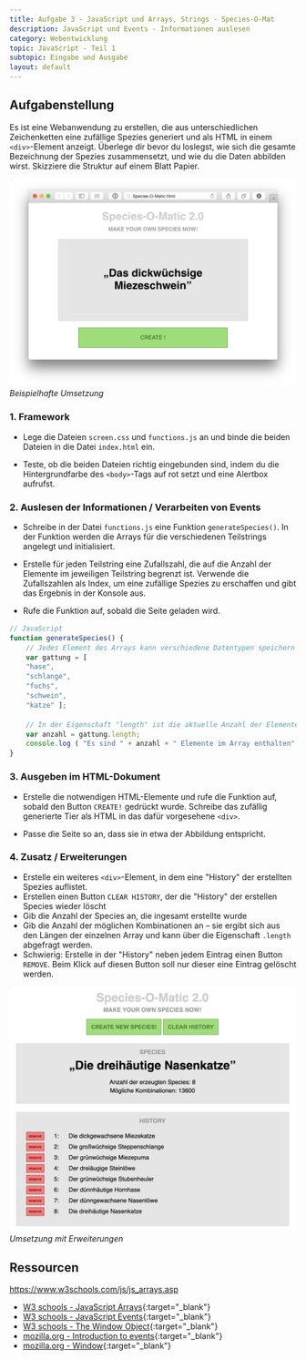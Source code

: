 ```yaml
---
title: Aufgabe 3 - JavaScript und Arrays, Strings - Species-O-Mat
description: JavaScript und Events - Informationen auslesen
category: Webentwicklung
topic: JavaScript - Teil 1
subtopic: Eingabe und Ausgabe
layout: default
---
```


## Aufgabenstellung
Es ist eine Webanwendung zu erstellen, die aus unterschiedlichen Zeichenketten eine zufällige Spezies generiert und als HTML in einem `<div>`-Element anzeigt. Überlege dir bevor du loslegst, wie sich die gesamte
Bezeichnung der Spezies zusammensetzt, und wie du die Daten abbilden wirst. Skizziere die Struktur auf
einem Blatt Papier.

![Beispielhafte Umsetzung](img/js_arrays.png)
*Beispielhafte Umsetzung*

### 1. Framework

* Lege die Dateien `screen.css` und `functions.js` an und binde die beiden Dateien in die Datei `index.html` ein.

* Teste, ob die beiden Dateien richtig eingebunden sind, indem du die Hintergrundfarbe des `<body>`-Tags auf
rot setzt und eine Alertbox aufrufst.

### 2. Auslesen der Informationen / Verarbeiten von Events

* Schreibe in der Datei `functions.js` eine Funktion `generateSpecies()`. In der Funktion   werden die Arrays für die verschiedenen Teilstrings angelegt und initialisiert. 

* Erstelle für jeden Teilstring eine Zufallszahl, die auf die Anzahl der Elemente im jeweiligen Teilstring
  begrenzt ist. Verwende die Zufallszahlen als Index, um eine zufällige Spezies zu erschaffen und gibt das
  Ergebnis in der Konsole aus.

* Rufe die Funktion auf, sobald die Seite geladen wird.


```javascript
// JavaScript
function generateSpecies() {
    // Jedes Element des Arrays kann verschiedene Datentypen speichern - auch Strings
    var gattung = [
    "hase",
    "schlange",
    "fuchs",
    "schwein",
    "katze" ];

    // In der Eigenschaft "length" ist die aktuelle Anzahl der Elemente im Array gespeichert
    var anzahl = gattung.length;
    console.log ( "Es sind " + anzahl + " Elemente im Array enthalten" );
}
```

### 3. Ausgeben im HTML-Dokument

* Erstelle die notwendigen HTML-Elemente und rufe die Funktion auf, sobald den Button `CREATE!` gedrückt
  wurde. Schreibe das zufällig generierte Tier als HTML in das dafür vorgesehene `<div>`.

* Passe die Seite so an, dass sie in etwa der Abbildung entspricht.


### 4. Zusatz / Erweiterungen
* Erstelle ein weiteres `<div>`-Element, in dem eine "History" der erstellten Spezies auflistet.
* Erstellen einen Button `CLEAR HISTORY`, der die "History" der erstellen Species wieder löscht
* Gib die Anzahl der Species an, die ingesamt erstellte wurde
* Gib die Anzahl der möglichen Kombinationen an – sie ergibt sich aus den Längen der einzelnen Array und kann über die Eigenschaft `.length` abgefragt werden.
* Schwierig: Erstelle in der "History" neben jedem Eintrag einen Button `REMOVE`. Beim Klick auf diesen Button soll nur dieser eine Eintrag gelöscht werden.

![Umsetzung mit Erweiterungen](img/js_arrays_ext.png)
*Umsetzung mit Erweiterungen*
## Ressourcen


https://www.w3schools.com/js/js_arrays.asp
* [W3 schools - JavaScript Arrays](https://www.w3schools.com/js/js_arrays.asp){:target="_blank"}
* [W3 schools - JavaScript Events](https://www.w3schools.com/js/js_events.asp){:target="_blank"}
* [W3 schools - The Window Object](https://www.w3schools.com/jsref/obj_window.asp){:target="_blank"}
* [mozilla.org - Introduction to events](https://developer.mozilla.org/en-US/docs/Learn/JavaScript/Building_blocks/Events){:target="_blank"}
* [mozilla.org - Window](https://developer.mozilla.org/en-US/docs/Web/API/Window){:target="_blank"}
